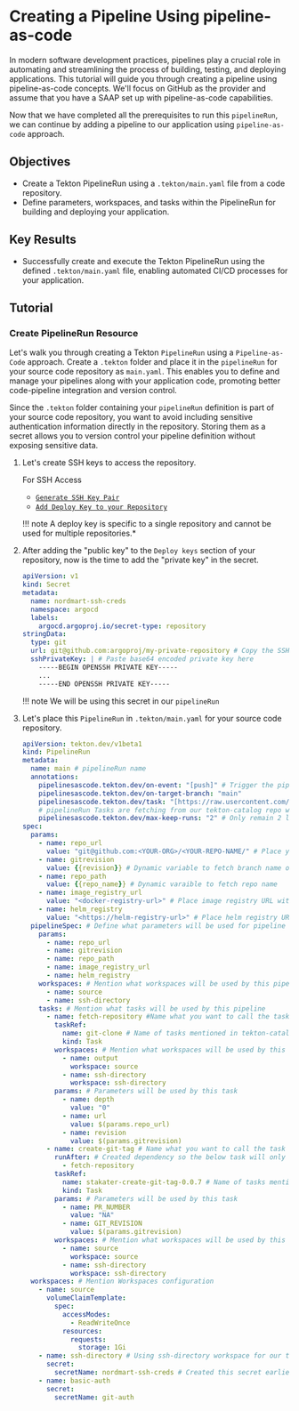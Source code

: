 # Creating a Pipeline Using pipeline-as-code

In modern software development practices, pipelines play a crucial role in automating and streamlining the process of building, testing, and deploying applications. This tutorial will guide you through creating a pipeline using pipeline-as-code concepts. We'll focus on GitHub as the provider and assume that you have a SAAP set up with pipeline-as-code capabilities.

Now that we have completed all the prerequisites to run this `pipelineRun`, we can continue by adding a pipeline to our application using `pipeline-as-code` approach.

## Objectives

- Create a Tekton PipelineRun using a `.tekton/main.yaml` file from a code repository.
- Define parameters, workspaces, and tasks within the PipelineRun for building and deploying your application.

## Key Results

- Successfully create and execute the Tekton PipelineRun using the defined `.tekton/main.yaml` file, enabling automated CI/CD processes for your application.

## Tutorial

### Create PipelineRun Resource

Let's walk you through creating a Tekton `PipelineRun` using a `Pipeline-as-Code` approach. Create a `.tekton` folder and place it in the `pipelineRun` for your source code repository as `main.yaml`. This enables you to define and manage your pipelines along with your application code, promoting better code-pipeline integration and version control.

Since the `.tekton` folder containing your `pipelineRun` definition is part of your source code repository, you want to avoid including sensitive authentication information directly in the repository. Storing them as a secret allows you to version control your pipeline definition without exposing sensitive data.

1. Let's create SSH keys to access the repository.

    For SSH Access

    - [`Generate SSH Key Pair`](https://docs.github.com/en/authentication/connecting-to-github-with-ssh/generating-a-new-ssh-key-and-adding-it-to-the-ssh-agent#generating-a-new-ssh-key)
    - [`Add Deploy Key to your Repository`](https://docs.github.com/en/authentication/connecting-to-github-with-ssh/managing-deploy-keys#deploy-keys)

    !!! note
        A deploy key is specific to a single repository and cannot be used for multiple repositories.*

1. After adding the "public key" to the `Deploy keys` section of your repository, now is the time to add the "private key" in the secret.

    ```yaml
    apiVersion: v1
    kind: Secret
    metadata:
      name: nordmart-ssh-creds
      namespace: argocd
      labels:
        argocd.argoproj.io/secret-type: repository
    stringData:
      type: git
      url: git@github.com:argoproj/my-private-repository # Copy the SSH URL of your repo and paste it here
      sshPrivateKey: | # Paste base64 encoded private key here
        -----BEGIN OPENSSH PRIVATE KEY-----
        ...
        -----END OPENSSH PRIVATE KEY-----
    ```

    !!! note
        We will be using this secret in our `pipelineRun`

1. Let's place this `PipelineRun` in `.tekton/main.yaml` for your source code repository.

    ```yaml
    apiVersion: tekton.dev/v1beta1
    kind: PipelineRun
    metadata:
      name: main # pipelineRun name
      annotations:
        pipelinesascode.tekton.dev/on-event: "[push]" # Trigger the pipelineRun on push events on branch main
        pipelinesascode.tekton.dev/on-target-branch: "main"
        pipelinesascode.tekton.dev/task: "[https://raw.usercontent.com/stakater/tekton-catalog/main/stakater-create-git-tag/rendered/stakater-create-git-tag-0.0.7.yaml, git-clone]"
        # pipelineRun Tasks are fetching from our tekton-catalog repo where all the tasks are rendered
        pipelinesascode.tekton.dev/max-keep-runs: "2" # Only remain 2 latest pipelineRuns on SAAP
    spec:
      params:
        - name: repo_url
          value: "git@github.com:<YOUR-ORG>/<YOUR-REPO-NAME/" # Place your repo SSH URL
        - name: gitrevision
          value: {{revision}} # Dynamic variable to fetch branch name of the push event on your repo
        - name: repo_path
          value: {{repo_name}} # Dynamic varaible to fetch repo name
        - name: image_registry_url
          value: "<docker-registry-url>" # Place image registry URL without https://
        - name: helm_registry
          value: "<https://helm-registry-url>" # Place helm registry URL with https://
      pipelineSpec: # Define what parameters will be used for pipeline
        params:
          - name: repo_url
          - name: gitrevision
          - name: repo_path
          - name: image_registry_url
          - name: helm_registry
        workspaces: # Mention what workspaces will be used by this pipeline to store data and used by data transferring between tasks
          - name: source
          - name: ssh-directory
        tasks: # Mention what tasks will be used by this pipeline
          - name: fetch-repository #Name what you want to call the task
            taskRef:
              name: git-clone # Name of tasks mentioned in tekton-catalog
              kind: Task
            workspaces: # Mention what workspaces will be used by this task
              - name: output
                workspace: source
              - name: ssh-directory
                workspace: ssh-directory
            params: # Parameters will be used by this task
              - name: depth
                value: "0"
              - name: url
                value: $(params.repo_url)
              - name: revision
                value: $(params.gitrevision)
          - name: create-git-tag # Name what you want to call the task
            runAfter: # Created dependency so the below task will only run if fetch-repository will be suceeded
              - fetch-repository
            taskRef:
              name: stakater-create-git-tag-0.0.7 # Name of tasks mentioned in tekton-catalog
              kind: Task
            params: # Parameters will be used by this task
              - name: PR_NUMBER
                value: "NA"
              - name: GIT_REVISION
                value: $(params.gitrevision)
            workspaces: # Mention what workspaces will be used by this task
              - name: source
                workspace: source
              - name: ssh-directory
                workspace: ssh-directory
      workspaces: # Mention Workspaces configuration
        - name: source
          volumeClaimTemplate:
            spec:
              accessModes:
                - ReadWriteOnce
              resources:
                requests:
                  storage: 1Gi
        - name: ssh-directory # Using ssh-directory workspace for our task to have better security
          secret:
            secretName: nordmart-ssh-creds # Created this secret earlier
        - name: basic-auth
          secret:
            secretName: git-auth
    ```

